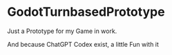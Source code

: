 ﻿# GodotTurnbasedPrototype



 Just a Prototype for my Game in work. 

And because ChatGPT Codex exist, a little Fun with it
